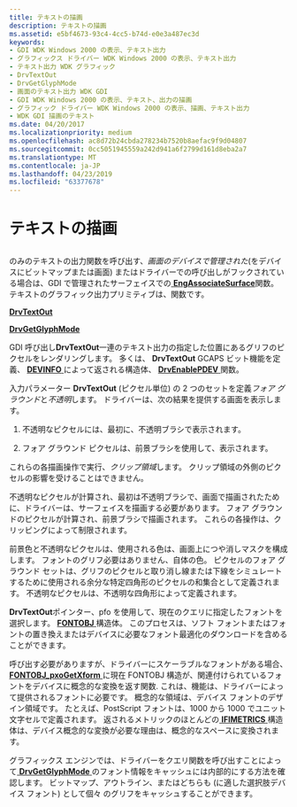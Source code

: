 ```yaml
---
title: テキストの描画
description: テキストの描画
ms.assetid: e5bf4673-93c4-4cc5-b74d-e0e3a487ec3d
keywords:
- GDI WDK Windows 2000 の表示、テキスト出力
- グラフィックス ドライバー WDK Windows 2000 の表示、テキスト出力
- テキスト出力 WDK グラフィック
- DrvTextOut
- DrvGetGlyphMode
- 画面のテキスト出力 WDK GDI
- GDI WDK Windows 2000 の表示、テキスト、出力の描画
- グラフィック ドライバー WDK Windows 2000 の表示、描画、テキスト出力
- WDK GDI 描画のテキスト
ms.date: 04/20/2017
ms.localizationpriority: medium
ms.openlocfilehash: ac8d72b24cbda278234b7520b8aefac9f9d04807
ms.sourcegitcommit: 0cc5051945559a242d941a6f2799d161d8eba2a7
ms.translationtype: MT
ms.contentlocale: ja-JP
ms.lasthandoff: 04/23/2019
ms.locfileid: "63377678"
---
```

# <a name="drawing-text"></a>テキストの描画


## <span id="ddk_drawing_text_gg"></span><span id="DDK_DRAWING_TEXT_GG"></span>


のみのテキストの出力関数を呼び出す、*画面のデバイスで管理された*(をデバイスにビットマップまたは画面) またはドライバーでの呼び出しがフックされている場合は、GDI で管理されたサーフェイスでの[ **EngAssociateSurface**](https://msdn.microsoft.com/library/windows/hardware/ff564183)関数。 テキストのグラフィック出力プリミティブは、関数です。

[**DrvTextOut**](https://msdn.microsoft.com/library/windows/hardware/ff557277)

[**DrvGetGlyphMode**](https://msdn.microsoft.com/library/windows/hardware/ff556230)

GDI 呼び出し**DrvTextOut**一連のテキスト出力の指定した位置にあるグリフのピクセルをレンダリングします。 多くは、 **DrvTextOut** GCAPS ビット機能を定義、 [ **DEVINFO** ](https://msdn.microsoft.com/library/windows/hardware/ff552835)によって返される構造体、 [ **DrvEnablePDEV** ](https://msdn.microsoft.com/library/windows/hardware/ff556211)関数。

入力パラメーター **DrvTextOut** (ピクセル単位) の 2 つのセットを定義*フォア グラウンド*と*不透明*します。 ドライバーは、次の結果を提供する画面を表示します。

1.  不透明なピクセルには、最初に、不透明ブラシで表示されます。

2.  フォア グラウンド ピクセルは、前景ブラシを使用して、表示されます。

これらの各描画操作で実行、*クリップ領域*します。 クリップ領域の外側のピクセルの影響を受けることはできません。

不透明なピクセルが計算され、最初は不透明ブラシで、画面で描画されたために、ドライバーは、サーフェイスを描画する必要があります。 フォア グラウンドのピクセルが計算され、前景ブラシで描画されます。 これらの各操作は、クリッピングによって制限されます。

前景色と不透明なピクセルは、使用される色は、画面上につや消しマスクを構成します。 フォントのグリフ必要はありません、自体の色。 ピクセルのフォア グラウンド セットは、グリフのピクセルと取り消し線または下線をシミュレートするために使用される余分な特定四角形のピクセルの和集合として定義されます。 不透明なピクセルは、不透明な四角形によって定義されます。

**DrvTextOut**ポインター、pfo を使用して、現在のクエリに指定したフォントを選択します。 [ **FONTOBJ** ](https://msdn.microsoft.com/library/windows/hardware/ff565974)構造体。 このプロセスは、ソフト フォントまたはフォントの置き換えまたはデバイスに必要なフォント最適化のダウンロードを含めることができます。

呼び出す必要がありますが、ドライバーにスケーラブルなフォントがある場合、 [ **FONTOBJ\_pxoGetXform** ](https://msdn.microsoft.com/library/windows/hardware/ff566008)に現在 FONTOBJ 構造が、関連付けられているフォントをデバイスに概念的な変換を返す関数. これは、機能は、ドライバーによって提供されるフォントに必要です。 概念的な領域は、デバイス フォントのデザイン領域です。 たとえば、PostScript フォントは、1000 から 1000 でユニット文字セルで定義されます。 返されるメトリックのほとんどの[ **IFIMETRICS** ](https://msdn.microsoft.com/library/windows/hardware/ff567418)構造体は、デバイス概念的な変換が必要な理由は、概念的なスペースに変換されます。

グラフィックス エンジンでは、ドライバーをクエリ関数を呼び出すことによって[ **DrvGetGlyphMode** ](https://msdn.microsoft.com/library/windows/hardware/ff556230)のフォント情報をキャッシュには内部的にする方法を確認します。 ビットマップ、アウトライン、またはどちらも (に適した選択肢デバイス フォント) として個々 のグリフをキャッシュすることができます。

 

 





